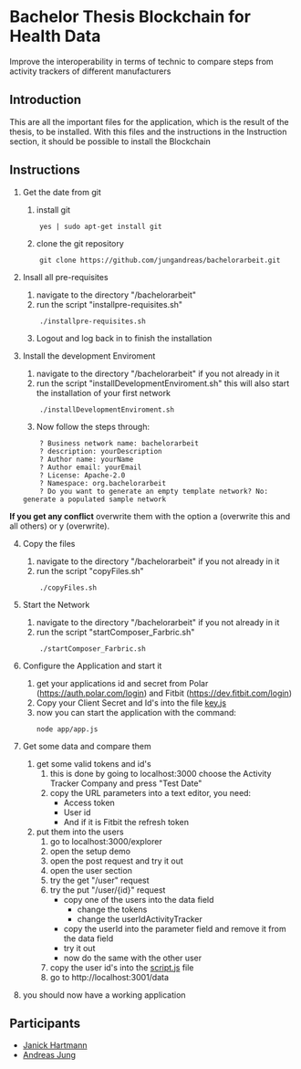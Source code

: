   # Bachelor Thesis Blockchain for Health Data
Improve the interoperability in terms of technic to compare steps from activity trackers of different manufacturers

## Introduction
This are all the important files for the application, which is the result of the thesis, to be installed.
With this files and the instructions in the Instruction section, it should be possible to install the Blockchain

## Instructions
1. Get the date from git
	1. install git
	```
		yes | sudo apt-get install git
	```
	2. clone the git repository
	```
		git clone https://github.com/jungandreas/bachelorarbeit.git
	```

2. Insall all pre-requisites
	1. navigate to the directory "/bachelorarbeit"
	2. run the script "installpre-requisites.sh"
	```
		./installpre-requisites.sh
	```
	3. Logout and log back in to finish the installation
3. Install the development Enviroment
	1. navigate to the directory "/bachelorarbeit" if you not already in it
	2. run the script "installDevelopmentEnviroment.sh" this will also start the installation of your first network
	```
		./installDevelopmentEnviroment.sh
	```
 	3. Now follow the steps through:
 	```
 		? Business network name: bachelorarbeit
 		? description: yourDescription
	 	? Author name: yourName
 		? Author email: yourEmail
	 	? License: Apache-2.0
 		? Namespace: org.bachelorarbeit
	 	? Do you want to generate an empty template network? No: generate a populated sample network
 	```

 **If you get any conflict** overwrite them with the option a (overwrite this and all others) or y (overwrite).
 
4. Copy the files
	1. navigate to the directory "/bachelorarbeit" if you not already in it
	2. run the script "copyFiles.sh"
	```
		./copyFiles.sh
	```

5. Start the Network
 	1. navigate to the directory "/bachelorarbeit" if you not already in it
 	2. run the script "startComposer_Farbric.sh"
 	```
 		./startComposer_Farbric.sh
 	```

6. Configure the Application and start it
 	1. get your applications id and secret from Polar (https://auth.polar.com/login) and Fitbit (https://dev.fitbit.com/login)
 	2. Copy your Client Secret and Id's into the file [key.js](app/routes/keys.js)
 	3. now you can start the application with the command:
 		```
 		node app/app.js
 		```
7. Get some data and compare them
 	1. get some valid tokens and id's
 		1. this is done by going to localhost:3000 choose the Activity Tracker Company and press "Test Date"
 		2. copy the URL parameters into a text editor, you need:
 			- Access token
 			- User id
 			- And if it is Fitbit the refresh token
 	2. put them into the users
 		1. go to localhost:3000/explorer
 		2. open the setup demo
 		3. open the post request and try it out
 		4. open the user section
 		5. try the get "/user" request
 		6. try the put "/user/{id}" request
 			- copy one of the users into the data field
 				- change the tokens
 				- change the userIdActivityTracker
 			- copy the userId into the parameter field and remove it from the data field
 			- try it out
 			- now do the same with the other user
 		7. copy the user id's into the [script.js](/app/public/javascript/script.js) file
 		8. go to http://localhost:3001/data
 8. you should now have a working application


## Participants
- [Janick Hartmann](https://github.com/JanickH)
- [Andreas Jung](https://github.com/jungandreas)
